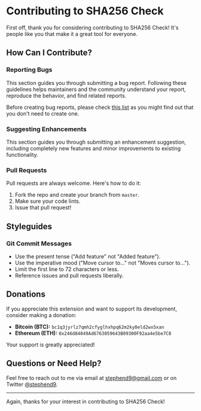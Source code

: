 # Contributing to SHA256 Check

First off, thank you for considering contributing to SHA256 Check! It's people like you that make it a great tool for everyone.

## How Can I Contribute?

### Reporting Bugs

This section guides you through submitting a bug report. Following these guidelines helps maintainers and the community understand your report, reproduce the behavior, and find related reports.

Before creating bug reports, please check [this list](https://github.com/stephend9/sha256_check/issues) as you might find out that you don't need to create one.

### Suggesting Enhancements

This section guides you through submitting an enhancement suggestion, including completely new features and minor improvements to existing functionality.

### Pull Requests

Pull requests are always welcome. Here's how to do it:

1. Fork the repo and create your branch from `master`.
2. Make sure your code lints.
3. Issue that pull request!

## Styleguides

### Git Commit Messages

- Use the present tense ("Add feature" not "Added feature").
- Use the imperative mood ("Move cursor to..." not "Moves cursor to...").
- Limit the first line to 72 characters or less.
- Reference issues and pull requests liberally.

## Donations

If you appreciate this extension and want to support its development, consider making a donation:

- **Bitcoin (BTC):** `bc1q3jyrlz7qmh2cfyglhxhpq62m2ky0eld2wx5xan`
- **Ethereum (ETH):** `0x246d84049Ad6763059643B09300F92aa4e5be7C8`

Your support is greatly appreciated!

## Questions or Need Help?

Feel free to reach out to me via email at stephend9@gmail.com or on Twitter [@stephend9](https://twitter.com/stephend9).

---

Again, thanks for your interest in contributing to SHA256 Check!


